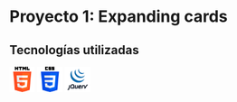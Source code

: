 # Proyecto 1: Expanding cards 
## Tecnologías utilizadas
<span class="desarrollo">
<img src="assets/images/tecnologias/html-5.png" alt="html5" width="45px">
<img src="assets/images/tecnologias/css-3.png" alt="css3" width="45px">
<img src="assets/images/tecnologias/jQuery.png" alt="jQuery" width="45px">
</span>
